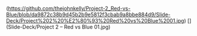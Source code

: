(https://github.com/thejohnkelly/Project-2_Red-vs-Blue/blob/da9872c38b9d45b2b9e5812f3cbab9a8bbe884d9/Slide-Deck/Project%202%20%E2%80%93%20Red%20vs%20Blue%2001.jpg)
[](Slide-Deck/Project 2 – Red vs Blue 01.jpg)
